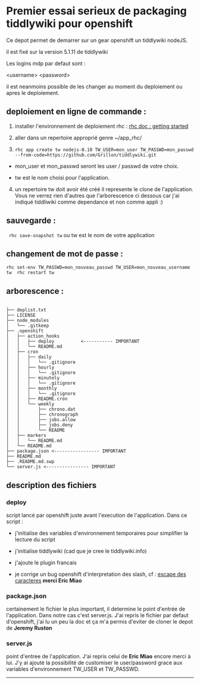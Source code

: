 # Premier essai serieux de packaging tiddlywiki pour openshift

Ce depot permet de demarrer sur un gear openshift un tiddlywiki nodeJS.

il est fixé sur la version 5.1.11 de tiddlywiki

Les logins mdp par defaut sont :

\<username\>
\<password\>

il est neanmoins possible de les changer au moment du deploiement ou apres le deploiement.

## deploiement  en ligne de commande :

1. installer l'environnement de deploiement rhc : [rhc doc : getting started ](https://developers.openshift.com/getting-started/index.html)

2. aller dans un repertoire approprié genre ~/app_rhc/

3. ` rhc app create tw nodejs-0.10 TW_USER=mon_user TW_PASSWD=mon_passwd --from-code=https://github.com/Grillon/tiddlywiki.git `

  * mon_user et mon_passwd seront les user / passwd de votre choix.

  * tw est le nom choisi pour l'application.

4. un repertoire tw doit avoir été créé il represente le clone de l'application. Vous ne verrez rien d'autres que l'arborescence ci dessous car j'ai indiqué tiddliwiki comme dependance et non comme appli :)

## sauvegarde :

`  rhc save-snapshot tw ` ou tw est le nom de votre application

## changement de mot de passe : 

` rhc set-env TW_PASSWD=mon_nouveau_passwd TW_USER=mon_nouveau_username tw 
  rhc restart tw
		`


## arborescence : 

```

├── deplist.txt
├── LICENSE
├── node_modules
│   └── .gitkeep
├── .openshift
│   ├── action_hooks
│   │   ├── deploy          <----------- IMPORTANT
│   │   └── README.md
│   ├── cron
│   │   ├── daily
│   │   │   └── .gitignore
│   │   ├── hourly
│   │   │   └── .gitignore
│   │   ├── minutely
│   │   │   └── .gitignore
│   │   ├── monthly
│   │   │   └── .gitignore
│   │   ├── README.cron
│   │   └── weekly
│   │       ├── chrono.dat
│   │       ├── chronograph
│   │       ├── jobs.allow
│   │       ├── jobs.deny
│   │       └── README
│   ├── markers
│   │   └── README.md
│   └── README.md
├── package.json <----------------- IMPORTANT
├── README.md
├── .README.md.swp
└── server.js <---------------- IMPORTANT

```

## description des fichiers

### deploy

script lancé par openshift juste avant l'execution de l'application. Dans ce script :

* j'initialise des variables d'environnement temporaires pour simplifier la lecture du script

* j'initialise tiddlywiki (cad que je cree le tiddlywiki.info)

* j'ajoute le plugin francais

* je corrige un bug openshift d'interpretation des slash, cf : [escape des caracteres](https://github.com/ericmiao/TiddlyWiki5/commit/a04ca60a87c560366aad4d3066a7a84100a95a4b)  **merci Eric Miao**

### package.json

certainement le fichier le plus important, il determine le point d'entrée de l'application. Dans notre cas c'est server.js.
J'ai repris le fichier par defaut d'openshift, j'ai lu un peu la doc et ça m'a permis d'eviter de cloner le depot de **Jeremy Ruston**

### server.js

point d'entree de l'application. J'ai repris celui de **Eric Miao** encore merci à lui.
J'y ai ajouté la possibilité de customiser le user/password grace aux variables d'environnement TW_USER et TW_PASSWD.


---
